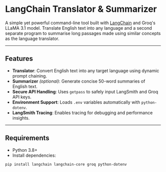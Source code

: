 # LangChain Translator & Summarizer

A simple yet powerful command-line tool built with [LangChain](https://www.langchain.com/) and Groq's LLaMA 3.1 model. Translate English text into any language and a second separate program to summarise long passages made using similar concepts as the language translator.

---

## Features

- **Translator**: Convert English text into any target language using dynamic prompt chaining.
- **Summarizer** *(optional)*: Generate concise 50-word summaries of English text.
- **Secure API Handling**: Uses `getpass` to safely input LangSmith and Groq API keys.
- **Environment Support**: Loads `.env` variables automatically with `python-dotenv`.
- **LangSmith Tracing**: Enables tracing for debugging and performance insights.

---

## Requirements

- Python 3.8+
- Install dependencies:

```bash
pip install langchain langchain-core groq python-dotenv
